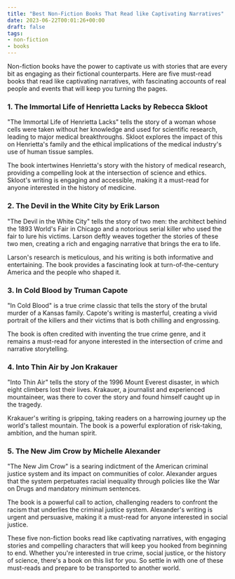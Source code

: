 ```yaml
---
title: "Best Non-Fiction Books That Read like Captivating Narratives"
date: 2023-06-22T00:01:26+00:00
draft: false
tags:
- non-fiction
- books
---
```


Non-fiction books have the power to captivate us with stories that are every bit as engaging as their fictional counterparts. Here are five must-read books that read like captivating narratives, with fascinating accounts of real people and events that will keep you turning the pages.

### 1. The Immortal Life of Henrietta Lacks by Rebecca Skloot

"The Immortal Life of Henrietta Lacks" tells the story of a woman whose cells were taken without her knowledge and used for scientific research, leading to major medical breakthroughs. Skloot explores the impact of this on Henrietta's family and the ethical implications of the medical industry's use of human tissue samples.

The book intertwines Henrietta's story with the history of medical research, providing a compelling look at the intersection of science and ethics. Skloot's writing is engaging and accessible, making it a must-read for anyone interested in the history of medicine.

### 2. The Devil in the White City by Erik Larson

"The Devil in the White City" tells the story of two men: the architect behind the 1893 World's Fair in Chicago and a notorious serial killer who used the fair to lure his victims. Larson deftly weaves together the stories of these two men, creating a rich and engaging narrative that brings the era to life.

Larson's research is meticulous, and his writing is both informative and entertaining. The book provides a fascinating look at turn-of-the-century America and the people who shaped it.

### 3. In Cold Blood by Truman Capote

"In Cold Blood" is a true crime classic that tells the story of the brutal murder of a Kansas family. Capote's writing is masterful, creating a vivid portrait of the killers and their victims that is both chilling and engrossing.

The book is often credited with inventing the true crime genre, and it remains a must-read for anyone interested in the intersection of crime and narrative storytelling.

### 4. Into Thin Air by Jon Krakauer

"Into Thin Air" tells the story of the 1996 Mount Everest disaster, in which eight climbers lost their lives. Krakauer, a journalist and experienced mountaineer, was there to cover the story and found himself caught up in the tragedy.

Krakauer's writing is gripping, taking readers on a harrowing journey up the world's tallest mountain. The book is a powerful exploration of risk-taking, ambition, and the human spirit.

### 5. The New Jim Crow by Michelle Alexander

"The New Jim Crow" is a searing indictment of the American criminal justice system and its impact on communities of color. Alexander argues that the system perpetuates racial inequality through policies like the War on Drugs and mandatory minimum sentences.

The book is a powerful call to action, challenging readers to confront the racism that underlies the criminal justice system. Alexander's writing is urgent and persuasive, making it a must-read for anyone interested in social justice.

These five non-fiction books read like captivating narratives, with engaging stories and compelling characters that will keep you hooked from beginning to end. Whether you're interested in true crime, social justice, or the history of science, there's a book on this list for you. So settle in with one of these must-reads and prepare to be transported to another world.